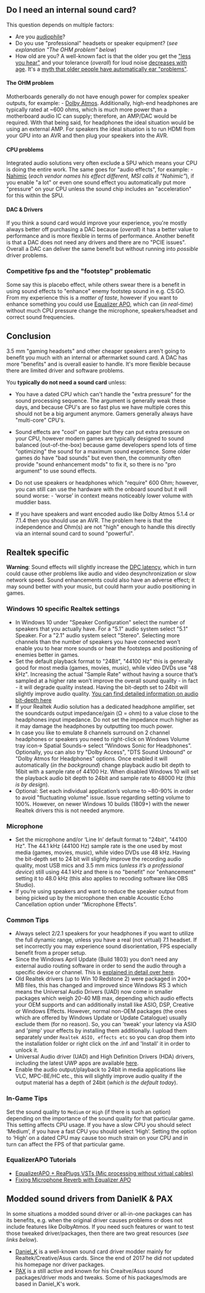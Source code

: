## Do I need an internal sound card?

This question depends on multiple factors:

* Are you [audiophile](https://en.wikipedia.org/wiki/Audiophile)?
* Do you use "professional" headsets or speaker equipment? (_see explanation "The OHM problem" below_)
* How old are you? A well-known fact is that the older you get the ["less you hear"](https://www.hear-it.org/younger-and-older-people-respond-differently-sound) and your tolerance (_overall_) for loud noise [decreases with age](https://www.eurekalert.org/pub_releases/1998-11/OU-TFLN-191198.php). It's a [myth that older people have automatically ear "problems"](https://www.fastcompany.com/3064873/the-reason-why-old-people-have-bad-hearing-has-nothing-to-do-with-their-ears).



#### The OHM problem

Motherboards generally do not have enough power for complex speaker outputs, for example: - [Dolby Atmos](https://www.dolby.com/us/en/brands/dolby-atmos.html). Additionally, high-end headphones are typically rated at ~600 ohms, which is much more power than a motherboard audio IC can supply; therefore, an AMP/DAC would be required. With that being said, for headphones the ideal situation would be using an external AMP. For speakers the ideal situation is to run HDMI from your GPU into an AVR and then plug your speakers into the AVR.



#### CPU problems

Integrated audio solutions very often exclude a SPU which means your CPU is doing the entire work. The same goes for "audio effects", for example: - [Nahimic](https://www.msi.com/page/nahimic) (_each vendor names his effect different, MSI calls it "Nahimic"_), if you enable "a lot" or even one sound effect you automatically put more "pressure" on your CPU unless the sound chip includes an "acceleration" for this within the SPU.


#### DAC & Drivers

If you think a sound card would improve your experience, you're mostly always better off purchasing a DAC because (_overall_) it has a better value to performance and is more flexible in terms of performance. Another benefit is that a DAC does not need any drivers and there are no "PCIE issues". Overall a DAC can deliver the same benefit but without running into _possible_ driver problems.


### Competitive fps and the "footstep" problematic

Some say this is placebo effect, while others swear there is a benefit in using sound effects to "enhance" enemy footstep sound in e.g. CS:GO. From my experience this is a _matter of taste_, however if you want to enhance something you could use [Equalizer APO](https://sourceforge.net/projects/equalizerapo/), which can (_in real-time_) without much CPU pressure change the microphone, speakers/headset and correct sound frequencies. 


## Conclusion

3.5 mm "gaming headsets" and other cheaper speakers aren't going to benefit you much with an internal or aftermarket sound card. A DAC has more "benefits" and is overall easier to handle. It's more flexible because there are limited driver and software problems.


You **typically do not need a sound card** unless:
* You have a dated CPU which can't handle the "extra pressure" for the sound processing sequence. The argument is generally weak these days, and because CPU's are so fast plus we have multiple cores this should not be a big argument anymore. Gamers generally always have "multi-core" CPU's.
* Sound effects are "cool" on paper but they can put extra pressure on your CPU, however modern games are typically designed to sound balanced (out-of-the-box) because game developers spend lots of time "optimizing" the sound for a maximum sound experience. Some older games do have "bad sounds" but even then, the community often provide "sound enhancement mods" to fix it, so there is no "pro argument" to use sound effects.

* Do not use speakers or headphones which "require" 600 Ohm; however, you can still can use the hardware with the onboard sound but it will sound worse: - ‘worse’ in context means noticeably lower volume with muddier bass.
* If you have speakers and want encoded audio like Dolby Atmos 5.1.4 or 7.1.4 then you should use an AVR. The problem here is that the independence and Ohm(s) are not "high" enough to handle this directly via an internal sound card to sound "powerful".


## Realtek specific

**Warning**: Sound effects will slightly increase the [DPC latency](https://superuser.com/questions/1206472/dpc-latency-issue-caused-by-realtek-controller-driver), which in turn could cause other problems like audio and video desynchronization or slow network speed. Sound enhancements could also have an adverse effect; it may sound better with your music, but could harm your audio positioning in games.


### Windows 10 specific Realtek settings

* In Windows 10 under "Speaker Configuration" select the number of speakers that you actually have. For a "5.1" audio system select "5.1" Speaker. For a "2.1" audio system select "Stereo". Selecting more channels than the number of speakers you have connected won’t enable you to hear more sounds or hear the footsteps and positioning of enemies better in games.
* Set the default playback format to "24Bit", "44100 Hz" this is generally good for most media (games, movies, music), while video DVDs use "48 kHz". Increasing the actual "Sample Rate" without having a source that’s sampled at a higher rate won’t improve the overall sound quality - in fact - it will degrade quality instead. Having the bit-depth set to 24bit will slightly improve audio quality. [You can find detailed information on audio bit-depth here](http://wiki.jriver.com/index.php/Audio_Bitdepth)
* If your Realtek Audio solution has a dedicated headphone amplifier, set the soundcards output impedance/gain (Ω = ohm) to a value close to the headphones input impedance. Do not set the impedance much higher as it may damage the headphones by outputting too much power.
* In case you like to emulate 8 channels surround on 2 channel headphones or speakers you need to right-click on Windows Volume tray icon-> Spatial Sounds-> select “Windows Sonic for Headphones”. Optionally, you can also try "Dolby Access", "DTS Sound Unbound" or "Dolby Atmos for Headphones" options. Once enabled it will automatically (_in the background_) change playback audio bit depth to 16bit with a sample rate of 44100 Hz.  When disabled Windows 10 will set the playback audio bit depth to 24bit and sample rate to 48000 Hz (_this is by design_).
* Optional: Set each individual application’s volume to ~80-90% in order to avoid "fluctuating volume" issue. Issue regarding setting volume to 100%. However, on newer Windows 10 builds (1809+) with the newer Realtek drivers this is not needed anymore.


### Microphone

* Set the microphone and/or ‘Line In’ default format to "24bit", "44100 Hz". The 44.1 kHz (44100 Hz) sample rate is the one used by most media (games, movies, music), while video DVDs use 48 kHz. Having the bit-depth set to 24 bit will slightly improve the recording audio quality, most USB mics and 3.5 mm mics (_unless it’s a professional device_) still using 44.1 kHz and there is no "benefit" nor "enhancement" setting it to 48.0 kHz (this also applies to recoding software like OBS Studio).
* If you’re using speakers and want to reduce the speaker output from being picked up by the microphone then enable Acoustic Echo Cancellation option under “Microphone Effects”.


### Common Tips

* Always select 2/2.1 speakers for your headphones if you want to utilize the full dynamic range, unless you have a real (not virtual) 7.1 headset. If set incorrectly you may experience sound disorientation, FPS especially benefit from a proper setup.
* Since the Windows April Update (Build 1803) you don’t need any external audio routing software in order to send the audio through a specific device or channel. This is [explained in detail over here](https://www.groovypost.com/howto/new-sound-settings-windows-10-1803-april-update/).
* Old Realtek drivers (up to Win 10 Redstone 2) were packaged in 200+ MB files, this has changed and improved since Windows RS 3 which means the Universal Audio Drivers (UAD) now come in smaller packages which weigh 20-40 MB max, depending which audio effects your OEM supports and can additionally install like ASIO, DSP, Creative or Windows Effects. However, normal non-OEM packages (the ones which are offered by Windows Update or Update Catalogue) usually exclude them (for no reason). So, you can 'tweak' your latency via ASIO and 'pimp' your effects by installing them additionally. I upload them separately under `Realtek ASIO, effects etc` so you can drop them into the installation folder or right click on the .inf and 'Install' it in order to unlock it.
* Universal Audio driver (UAD) and High Definition Drivers (HDA) drivers, including the latest UWP apps are available [here](https://github.com/alanfox2000/realtek-universal-audio-driver).
* Enable the audio output/playback to 24bit in media applications like VLC, MPC-BE/HC etc., this will slightly improve audio quality if the output material has a depth of 24bit (_which is the default today_).


### In-Game Tips

Set the sound quality to `Medium` or `High` (if there is such an option) depending on the importance of the sound quality for that particular game. This setting affects CPU usage. If you have a slow CPU you should select ‘Medium’, if you have a fast CPU you should select ‘High’. Setting the option to ‘High’ on a dated CPU may cause too much strain on your CPU and in turn can affect the FPS of that particular game.


### EqualizerAPO Tutorials 
* [EqualizerAPO + ReaPlugs VSTs (Mic processing without virtual cables)](https://www.youtube.com/watch?v=J3fBx2ftaBs)
* [Fixing Microphone Reverb with Equalizer APO](https://www.youtube.com/watch?v=eySlFVYGk8E)



## Modded sound drivers from DanielK & PAX

In some situations a modded sound driver or all-in-one packages can has its benefits, e.g. when the original driver causes problems or does not include features like DolbyAtmos. If you need such features or want to test those tweaked driver/packages, then there are two great resources (_see links below_).

* [Daniel_K](https://danielkawakami.blogspot.com/) is a well-known sound card driver modder mainly for Realtek/Creative/Asus cards. Since the end of 2017 he did not updated his homepage nor driver packages. 
* [PAX](https://www.hardwareheaven.com/community/forums/pax-drivers.174/) is a still active and known for his Creaitve/Asus sound packages/driver mods and tweaks. Some of his packages/mods are based in Daniel_K's work. 
